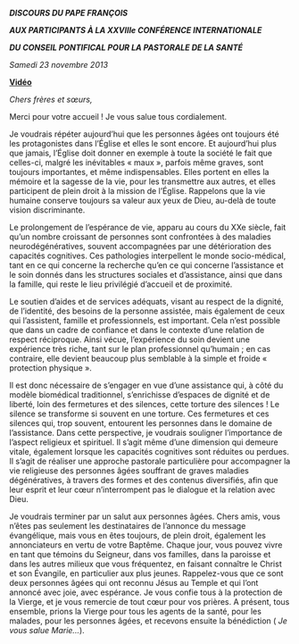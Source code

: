 ***DISCOURS DU PAPE FRANÇOIS***

***AUX PARTICIPANTS À LA XXVIIIe CONFÉRENCE INTERNATIONALE***

***DU CONSEIL PONTIFICAL POUR LA PASTORALE DE LA SANTÉ***

*Samedi 23 novembre 2013*

**[Vidéo](http://player.rv.va/vaticanplayer.asp?language=it&tic=VA_WQSW4ZPC)**

*Chers frères et sœurs,*

Merci pour votre accueil ! Je vous salue tous cordialement.

Je voudrais répéter aujourd’hui que les personnes âgées ont toujours été les protagonistes dans l’Église et elles le sont encore. Et aujourd’hui plus que jamais, l’Église doit donner en exemple à toute la société le fait que celles-ci, malgré les inévitables « maux », parfois même graves, sont toujours importantes, et même indispensables. Elles portent en elles la mémoire et la sagesse de la vie, pour les transmettre aux autres, et elles participent de plein droit à la mission de l’Église. Rappelons que la vie humaine conserve toujours sa valeur aux yeux de Dieu, au-delà de toute vision discriminante.

Le prolongement de l’espérance de vie, apparu au cours du XXe siècle, fait qu’un nombre croissant de personnes sont confrontées à des maladies neurodégénératives, souvent accompagnées par une détérioration des capacités cognitives. Ces pathologies interpellent le monde socio-médical, tant en ce qui concerne la recherche qu’en ce qui concerne l’assistance et le soin donnés dans les structures sociales et d’assistance, ainsi que dans la famille, qui reste le lieu privilégié d’accueil et de proximité.

Le soutien d’aides et de services adéquats, visant au respect de la dignité, de l’identité, des besoins de la personne assistée, mais également de ceux qui l’assistent, famille et professionnels, est important. Cela n’est possible que dans un cadre de confiance et dans le contexte d’une relation de respect réciproque. Ainsi vécue, l’expérience du soin devient une expérience très riche, tant sur le plan professionnel qu’humain ; en cas contraire, elle devient beaucoup plus semblable à la simple et froide « protection physique ».

Il est donc nécessaire de s’engager en vue d’une assistance qui, à côté du modèle biomédical traditionnel, s’enrichisse d’espaces de dignité et de liberté, loin des fermetures et des silences, cette torture des silences ! Le silence se transforme si souvent en une torture. Ces fermetures et ces silences qui, trop souvent, entourent les personnes dans le domaine de l’assistance. Dans cette perspective, je voudrais souligner l’importance de l’aspect religieux et spirituel. Il s’agit même d’une dimension qui demeure vitale, également lorsque les capacités cognitives sont réduites ou perdues. Il s’agit de réaliser une approche pastorale particulière pour accompagner la vie religieuse des personnes âgées souffrant de graves maladies dégénératives, à travers des formes et des contenus diversifiés, afin que leur esprit et leur cœur n’interrompent pas le dialogue et la relation avec Dieu.

Je voudrais terminer par un salut aux personnes âgées. Chers amis, vous n’êtes pas seulement les destinataires de l’annonce du message évangélique, mais vous en êtes toujours, de plein droit, également les annonciateurs en vertu de votre Baptême. Chaque jour, vous pouvez vivre en tant que témoins du Seigneur, dans vos familles, dans la paroisse et dans les autres milieux que vous fréquentez, en faisant connaître le Christ et son Évangile, en particulier aux plus jeunes. Rappelez-vous que ce sont deux personnes âgées qui ont reconnu Jésus au Temple et qui l’ont annoncé avec joie, avec espérance. Je vous confie tous à la protection de la Vierge, et je vous remercie de tout cœur pour vos prières. A présent, tous ensemble, prions la Vierge pour tous les agents de la santé, pour les malades, pour les personnes âgées, et recevons ensuite la bénédiction ( *Je vous salue Marie...*).